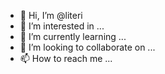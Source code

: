 - 👋 Hi, I’m @literi
- 👀 I’m interested in ...
- 🌱 I’m currently learning ...
- 💞️ I’m looking to collaborate on ...
- 📫 How to reach me ...

<!---
literi/literi is a ✨ special ✨ repository because its `README.md` (this file) appears on your GitHub profile.
You can click the Preview link to take a look at your changes.
--->
